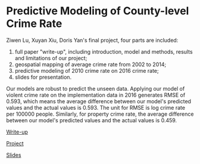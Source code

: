 # Predictive Modeling of County-level Crime Rate

Ziwen Lu, Xuyan Xiu, Doris Yan's final project, four parts are included:

1. full paper "write-up", including introduction, model and methods, results and limitations of our project;
2. geospatial mapping of average crime rate from 2002 to 2014;
3. predictive modeling of 2010 crime rate on 2016 crime rate;
4. slides for presentation.

Our models are robust to predict the unseen data. Applying our model of violent crime rate on the implementation data in 2016 generates RMSE of 0.593, which means the average difference between our model's predicted values and the actual values is 0.593. The unit for RMSE is log crime rate per 100000 people. Similarly, for property crime rate, the average difference between our model's predicted values and the actual values is 0.459.

[Write-up](https://dorisyan1122.github.io/PPOL6819-Final-Project/final-write-up) 

[Project](https://dorisyan1122.github.io/PPOL6819-Final-Project/final-project) 

[Slides](https://dorisyan1122.github.io/PPOL6819-Final-Project/project_slides) 




